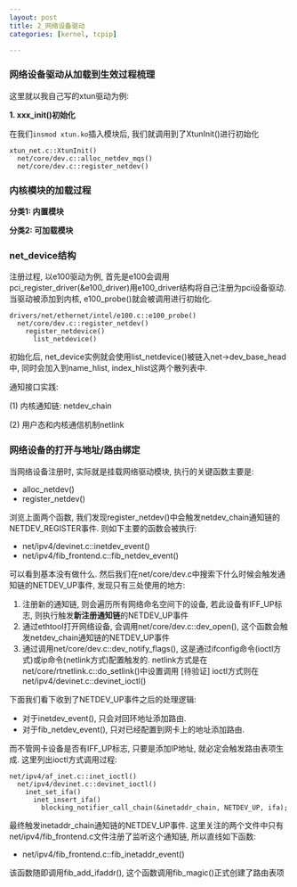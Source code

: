 ```yaml
---
layout: post
title: 2_网络设备驱动
categories: [kernel, tcpip]

---
```


### 网络设备驱动从加载到生效过程梳理

这里就以我自己写的xtun驱动为例:

**1. xxx_init()初始化**

在我们`insmod xtun.ko`插入模块后, 我们就调用到了XtunInit()进行初始化

```
xtun_net.c::XtunInit()
  net/core/dev.c::alloc_netdev_mqs()
  net/core/dev.c::register_netdev()
```





### 内核模块的加载过程

**分类1: 内置模块**



**分类2: 可加载模块**



### net_device结构



注册过程, 以e100驱动为例, 首先是e100会调用pci_register_driver(&e100_driver)用e100_driver结构将自己注册为pci设备驱动. 当驱动被添加到内核, e100_probe()就会被调用进行初始化.

```
drivers/net/ethernet/intel/e100.c::e100_probe()
  net/core/dev.c::register_netdev()
    register_netdevice()
      list_netdevice()
```

初始化后, net_device实例就会使用list_netdevice()被链入net->dev_base_head中, 同时会加入到name_hlist, index_hlist这两个散列表中.



通知接口实践:

(1) 内核通知链: netdev_chain

(2) 用户态和内核通信机制netlink



### 网络设备的打开与地址/路由绑定

当网络设备注册时, 实际就是挂载网络驱动模块, 执行的关键函数主要是:

* alloc_netdev()
* register_netdev()

浏览上面两个函数, 我们发现register_netdev()中会触发netdev_chain通知链的NETDEV_REGISTER事件. 则如下主要的函数会被执行:

* net/ipv4/devinet.c::inetdev_event()
* net/ipv4/fib_frontend.c::fib_netdev_event()

可以看到基本没有做什么. 然后我们在net/core/dev.c中搜索下什么时候会触发通知链的NETDEV_UP事件, 发现只有三处使用的地方:

1. 注册新的通知链, 则会遍历所有网络命名空间下的设备, 若此设备有IFF_UP标志, 则执行触发**新注册通知链**的NETDEV_UP事件
2. 通过ethtool打开网络设备, 会调用net/core/dev.c::dev_open(), 这个函数会触发netdev_chain通知链的NETDEV_UP事件
3. 通过调用net/core/dev.c::dev_notify_flags(), 这是通过ifconfig命令(ioctl方式)或ip命令(netlink方式)配置触发的. 
   netlink方式是在net/core/rtnetlink.c::do_setlink()中设置调用 [待验证]
   ioctl方式则在net/ipv4/devinet.c::devinet_ioctl()

下面我们看下收到了NETDEV_UP事件之后的处理逻辑:

* 对于inetdev_event(), 只会对回环地址添加路由.
* 对于fib_netdev_event(), 只对已经配置到网卡上的地址添加路由.

而不管网卡设备是否有IFF_UP标志, 只要是添加IP地址, 就必定会触发路由表项生成. 这里列出ioctl方式调用过程:

```shell
net/ipv4/af_inet.c::inet_ioctl()
  net/ipv4/devinet.c::devinet_ioctl()
    inet_set_ifa()
      inet_insert_ifa()
        blocking_notifier_call_chain(&inetaddr_chain, NETDEV_UP, ifa);
```

最终触发inetaddr_chain通知链的NETDEV_UP事件. 这里关注的两个文件中只有net/ipv4/fib_frontend.c文件注册了监听这个通知链, 所以直线如下函数:

* net/ipv4/fib_frontend.c::fib_inetaddr_event()

该函数随即调用fib_add_ifaddr(), 这个函数调用fib_magic()正式创建了路由表项

### 